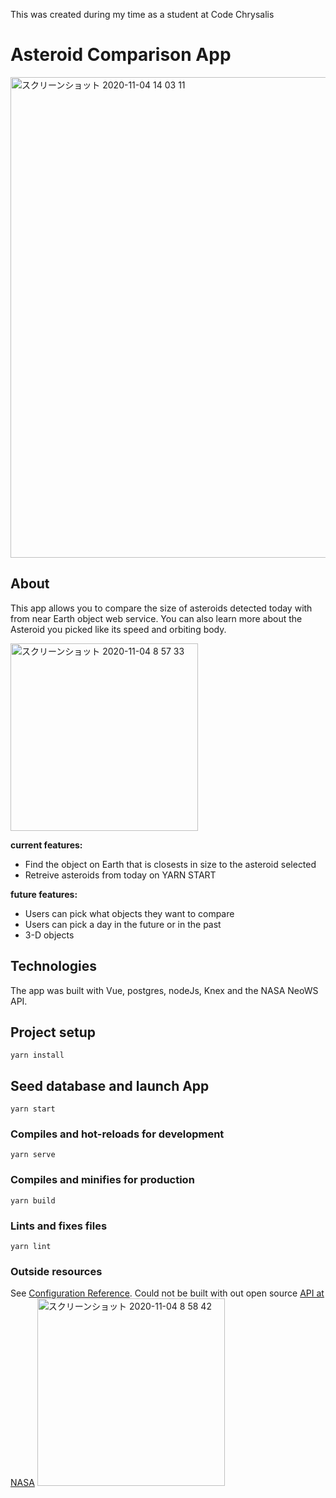 This was created during my time as a student at Code Chrysalis

# Asteroid Comparison App
<img width="769" alt="スクリーンショット 2020-11-04 14 03 11" src="https://user-images.githubusercontent.com/35797565/98071307-833ab800-1ea6-11eb-8797-585bc03bb467.png">


## About

This app allows you to compare the size of asteroids detected today with from near Earth object web service. You can also learn more about the Asteroid you picked like its speed and orbiting body.

<img width="300" alt="スクリーンショット 2020-11-04 8 57 33" src="https://user-images.githubusercontent.com/35797565/98053417-de0aea00-1e7b-11eb-82bc-59e814046aff.png">

**current features:**

- Find the object on Earth that is closests in size to the asteroid selected
- Retreive asteroids from today on YARN START

**future features:**

- Users can pick what objects they want to compare
- Users can pick a day in the future or in the past
- 3-D objects 
## Technologies

The app was built with Vue, postgres, nodeJs, Knex and the NASA NeoWS API.

## Project setup
```
yarn install
```

## Seed database and launch App
```
yarn start
```

### Compiles and hot-reloads for development
```
yarn serve
```

### Compiles and minifies for production
```
yarn build
```

### Lints and fixes files
```
yarn lint
```

### Outside resources
See [Configuration Reference](https://cli.vuejs.org/config/).
Could not be built with out open source [API at NASA](https://api.nasa.gov/)
<img width="300" alt="スクリーンショット 2020-11-04 8 58 42" src="https://user-images.githubusercontent.com/35797565/98053463-f24ee700-1e7b-11eb-9740-715b2aae3e6e.png">
